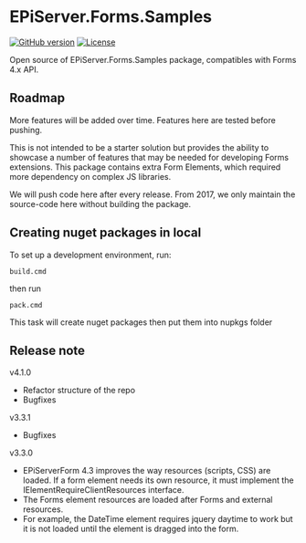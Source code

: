 # EPiServer.Forms.Samples

[![GitHub version](https://badge.fury.io/gh/episerver%2FEPiServer.Forms.Samples.svg)](https://github.com/episerver/EPiServer.Forms.Samples)
[![License](http://img.shields.io/:license-apache-blue.svg?style=flat-square)](http://www.apache.org/licenses/LICENSE-2.0.html)

Open source of EPiServer.Forms.Samples package, compatibles with Forms 4.x API.


Roadmap
-------------

More features will be added over time.
Features here are tested before pushing.

This is not intended to be a starter solution but provides the ability to showcase a number of features that may be needed for developing Forms extensions.
This package contains extra Form Elements, which required more dependency on complex JS libraries.

We will push code here after every release.
From 2017, we only maintain the source-code here without building the package.


Creating nuget packages in local
-------------

To set up a development environment, run:

```
build.cmd
```
then run
```
pack.cmd
```

This task will create nuget packages then put them into nupkgs folder


Release note
-------------
v4.1.0
 - Refactor structure of the repo
 - Bugfixes
   
v3.3.1
 - Bugfixes

v3.3.0

- EPiServerForm 4.3 improves the way resources (scripts, CSS) are loaded. If a form element needs its own resource, it must implement the IElementRequireClientResources interface. 
- The Forms element resources are loaded after Forms and external resources. 
- For example, the DateTime element requires jquery daytime to work but it is not loaded until the element is dragged into the form.
